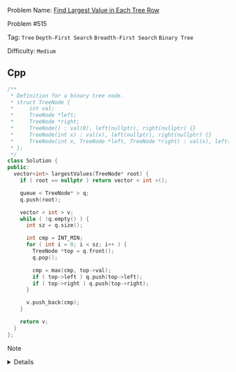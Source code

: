 Problem Name: [Find Largest Value in Each Tree Row](https://leetcode.com/problems/find-largest-value-in-each-tree-row/description/)

Problem #515

Tag: `Tree` `Depth-First Search` `Breadth-First Search` `Binary Tree`

Difficulty: `Medium`

## Cpp

```cpp
/**
 * Definition for a binary tree node.
 * struct TreeNode {
 *     int val;
 *     TreeNode *left;
 *     TreeNode *right;
 *     TreeNode() : val(0), left(nullptr), right(nullptr) {}
 *     TreeNode(int x) : val(x), left(nullptr), right(nullptr) {}
 *     TreeNode(int x, TreeNode *left, TreeNode *right) : val(x), left(left), right(right) {}
 * };
 */
class Solution {
public:
  vector<int> largestValues(TreeNode* root) {
    if ( root == nullptr ) return vector < int >();

    queue < TreeNode* > q;
    q.push(root);

    vector < int > v;
    while ( !q.empty() ) {
      int sz = q.size();

      int cmp = INT_MIN;
      for ( int i = 0; i < sz; i++ ) {
        TreeNode *top = q.front();
        q.pop();

        cmp = max(cmp, top->val);
        if ( top->left ) q.push(top->left);
        if ( top->right ) q.push(top->right);
      }

      v.push_back(cmp);
    }

    return v;
  }
};
```

> [!NOTE]
>
> <details>
>   <li>Use Breadth-First Search</li>
>   <li>Find level-wise maximum value & store it in the <code>vector</code></li>
> </details>
